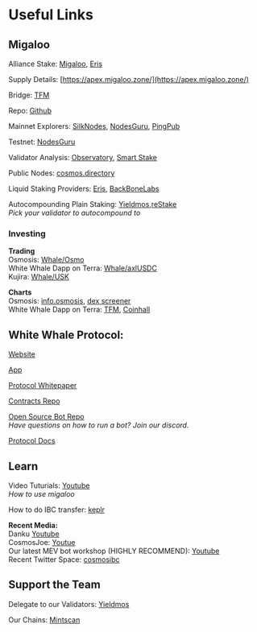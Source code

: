 # Useful Links

## Migaloo

Alliance Stake: [Migaloo](https://app.migaloo.zone/), [Eris](https://www.erisprotocol.com/migaloo/amp-alliance)

Supply Details: [https://apex.migaloo.zone/](https://apex.migaloo.zone/)

Bridge: [TFM](https://tfm.com/bridge)

Repo: [Github](https://github.com/White-Whale-Defi-Platform/migaloo-chain)

Mainnet Explorers: [SilkNodes](https://explorer.silknodes.io/migaloo), [NodesGuru](https://migaloo.explorers.guru/), [PingPub](https://ping.pub/migaloo/staking)

Testnet: [NodesGuru](https://testnet.migaloo.explorers.guru/)

Validator Analysis: [Observatory](https://observatory.zone/migaloo), [Smart Stake](https://migaloo.smartstake.io/stats)

Public Nodes: [cosmos.directory](https://cosmos.directory/migaloo)

Liquid Staking Providers: [Eris](https://www.erisprotocol.com/migaloo/amplifier), [BackBoneLabs](https://migaloo.gravedigger.zone/)

Autocompounding Plain Staking: [Yieldmos](https://www.yieldmos.com/strategies/whale-staking-rewards),[reStake](https://restake.app/migaloo)  
_Pick your validator to autocompound to_

### Investing

**Trading**  
Osmosis: [Whale/Osmo](https://app.osmosis.zone/pool/960)  
White Whale Dapp on Terra: [Whale/axlUSDC](https://app.whitewhale.money/terra/swap?from=axlUSDC&to=WHALE)  
Kujira: [Whale/USK](https://fin.kujira.app/trade/kujira1xr3rq8yvd7qplsw5yx90ftsr2zdhg4e9z60h5duusgxpv72hud3sl8nek6?q=usk)

**Charts**  
Osmosis: [info.osmosis](https://info.osmosis.zone/token/WHALE), [dex screener](https://dexscreener.com/osmosis/960)  
White Whale Dapp on Terra: [TFM](https://tfm.com/terra2/trade/analytics/tokens/ibc%2F36A02FFC4E74DF4F64305130C3DFA1B06BEAC775648927AA44467C76A77AB8DB?from=uluna&to=ibc%2FB3504E092456BA618CC28AC671A71FB08C6CA0FD0BE7C8A5B5A3E2DD933CC9E4&market=Astroport), [Coinhall](https://coinhall.org/terra/terra1qdu4g5zxxtmwsd95v8vjslq5874nkcull7ejycm0gy2v7p5qc67qenkf8t)

## White Whale Protocol:

[Website](https://whitewhale.money/)

[App](https://app.whitewhale.money/)

[Protocol Whitepaper](https://whitewhale.money/LitepaperV2.pdf)

[Contracts Repo](https://github.com/White-Whale-Defi-Platform/white-whale-core)

[Open Source Bot Repo](https://github.com/White-Whale-Defi-Platform/white-whale-bots/)  
_Have questions on how to run a bot? Join our discord._

[Protocol Docs](https://docs.whitewhale.money/white-whale-docs/)

## Learn

Video Tuturials: [Youtube](https://www.youtube.com/playlist?list=PLlB6D78o5V-mGKv07MZN-EGLwax8dbAyI)  
_How to use migaloo_

How to do IBC transfer: [keplr](https://help.keplr.app/articles/ibc-transfers)

**Recent Media:**  
Danku [Youtube](https://www.youtube.com/watch?v=CURBHmNHaM8&ab_channel=danku_r)  
CosmosJoe: [Youtue](https://www.youtube.com/watch?v=26gyqDjKf5c&ab_channel=CosmosJoe~CryptoMedia)  
Our latest MEV bot workshop (HIGHLY RECOMMEND): [Youtube](https://www.youtube.com/watch?v=y9s6whEKSnY)  
Recent Twitter Space: [cosmosibc](https://www.cosmosibc.space/2023/4/1416101532282638348/White_Whale_Community_Call.mp3)

## Support the Team

Delegate to our Validators: [Yieldmos](https://www.yieldmos.com/v/white-whale/)

Our Chains: [Mintscan](https://hub.mintscan.io/validators/stats/whitewhale)

